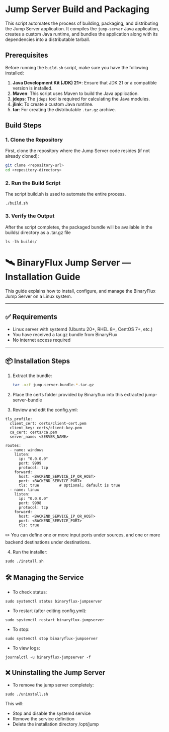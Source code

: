 # Jump Server Build and Packaging

This script automates the process of building, packaging, and distributing the Jump Server application. It compiles the `jump-server` Java application, creates a custom Java runtime, and bundles the application along with its dependencies into a distributable tarball.

## Prerequisites

Before running the `build.sh` script, make sure you have the following installed:

1. **Java Development Kit (JDK) 21+**: Ensure that JDK 21 or a compatible version is installed.
2. **Maven**: This script uses Maven to build the Java application.
3. **jdeps**: The `jdeps` tool is required for calculating the Java modules.
4. **jlink**: To create a custom Java runtime.
5. **tar**: For creating the distributable `.tar.gz` archive.

## Build Steps

### 1. Clone the Repository

First, clone the repository where the Jump Server code resides (if not already cloned):

```bash
git clone <repository-url>
cd <repository-directory>
```

### 2. Run the Build Script

The script build.sh is used to automate the entire process.
```
./build.sh
```

### 3. Verify the Output

After the script completes, the packaged bundle will be available in the builds/ directory as a .tar.gz file
```
ls -lh builds/
```

# 🛰️ BinaryFlux Jump Server — Installation Guide

This guide explains how to install, configure, and manage the BinaryFlux Jump Server on a Linux system.

---

## ✅ Requirements

- Linux server with systemd (Ubuntu 20+, RHEL 8+, CentOS 7+, etc.)
- You have received a tar.gz bundle from BinaryFlux
- No internet access required

---

## 📦 Installation Steps

1. Extract the bundle:

   ```bash
   tar -xzf jump-server-bundle-*.tar.gz
    ```
2. Place the certs folder provided by Binaryflux into this extracted jump-server-bundle
3. Review and edit the config.yml:
```
tls_profile:
  client_cert: certs/client-cert.pem
  client_key: certs/client-key.pem
  ca_cert: certs/ca.pem
  server_name: <SERVER_NAME>

routes:
  - name: windows
    listen:
      ip: "0.0.0.0"
      port: 9999
      protocol: tcp
    forward:
      host: <BACKEND_SERVICE_IP_OR_HOST>
      port: <BACKEND_SERVICE_PORT>
      tls: true         # Optional; default is true
  - name: linux
    listen:
      ip: "0.0.0.0"
      port: 9998
      protocol: tcp
    forward:
      host: <BACKEND_SERVICE_IP_OR_HOST>
      port: <BACKEND_SERVICE_PORT>
      tls: true
```
✏️ You can define one or more input ports under sources, and one or more backend destinations under destinations.

4. Run the installer:
```
sudo ./install.sh
```

## 🛠 Managing the Service

- To check status:
```
sudo systemctl status binaryflux-jumpserver
```

- To restart (after editing config.yml):
```
sudo systemctl restart binaryflux-jumpserver
```

- To stop:
```
sudo systemctl stop binaryflux-jumpserver
```

- To view logs:
```
journalctl -u binaryflux-jumpserver -f
```

## ❌ Uninstalling the Jump Server

- To remove the jump server completely:
```
sudo ./uninstall.sh
```

This will:
 - Stop and disable the systemd service
 - Remove the service definition
 - Delete the installation directory /opt/jump

